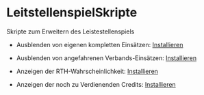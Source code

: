 # LeitstellenspielSkripte
Skripte zum Erweitern des Leistestellenspiels

 - Ausblenden von eigenen kompletten Einsätzen: [Installieren](https://github.com/Drumloer/LeitstellenspielSkripte/raw/main/LSS_Ausblenden_von_Einsatzen/Ausblenden_Einsaetze.user.js)

 - Ausblenden von angefahrenen Verbands-Einsätzen: [Installieren](https://github.com/Drumloer/LeitstellenspielSkripte/raw/main/LSS_Ausblenden_von_Verbandseinsaetzen/Ausblenden_Verbands-Einsaetze.user.js)

 - Anzeigen der RTH-Wahrscheinlichkeit: [Installieren](https://github.com/Drumloer/LeitstellenspielSkripte/raw/main/LSS_RTH_Wahrscheinlichkeit/Zeige_RTH_Wkt.user.js)

 - Anzeigen der noch zu Verdienenden Credits: [Installieren](https://github.com/Drumloer/LeitstellenspielSkripte/raw/main/LSS_RemainingCredits/remainingCredits.user.js)

